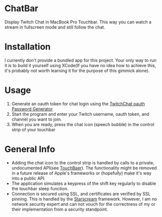 # ChatBar
Display Twitch Chat in MacBook Pro Touchbar. This way you can watch a stream in fullscreen mode and still follow the chat.

# Installation
I currently don't provide a bundled app for this project. Your only way to run it is to build it yourself using XCode(If you have no idea how to achieve this, it's probably not worth learning it for the purpose of this gimmick alone).

# Usage
1. Generate an oauth token for chat login using the [TwitchChat oauth Password Generator](https://twitchapps.com/tmi/)
2. Start the program and enter your Twitch username, oauth token, and channel you want to join.
3. When you are ready, press the chat icon (speech bubble) in the control strip of your touchbar

# General Info
- Adding the chat icon to the control strip is handled by calls to a private, undocumented API(see [TouchBaer](https://github.com/a2/touch-baer)). The functionality might be removed in a future release of Apple's frameworks or (hopefully) make it's way into a public API.
- The application simulates a keypress of the shift key regularly to disable the touchbar sleep function.
- Connection is secured using SSL, and certificates are verified by SSL pinning. This is handled by the [Starscream](https://github.com/daltoniam/Starscream) framework. However, I am no network security expert and can not vouch for the correctness of my or their implementation from a security standpoint.

